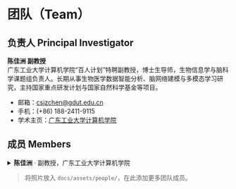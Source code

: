 # 团队（Team）

## 负责人 Principal Investigator
**陈佳洲 副教授**  
广东工业大学计算机学院“百人计划”特聘副教授，博士生导师，生物信息学与脑科学课题组负责人。长期从事生物医学数据智能分析、脑网络建模与多模态学习研究，主持国家重点研发计划与国家自然科学基金等项目。

- 邮箱：[csjzchen@gdut.edu.cn](mailto:csjzchen@gdut.edu.cn)
- 手机：(+86) 188-2411-9115
- 学术主页：[广东工业大学计算机学院](https://cs.gdut.edu.cn/info/2241/4707.htm)

## 成员 Members

<details class="member-card">
<summary><strong>陈佳洲</strong> · 副教授，广东工业大学计算机学院</summary>

- **研究方向**：生物医学数据智能分析、复杂生物网络分析、生物信息学、脑科学
- **教育背景**：
  1. 2016.09–2020.12 华南理工大学 计算机科学与技术 工学博士（导师：韩国强）
  2. 2013.09–2016.06 广东工业大学 软件工程 工学硕士（导师：曾碧）
  3. 2009.09–2013.06 嘉应学院 计算机科学与技术 工学学士
- **工作经历**：
  1. 2024.06–至今 广东工业大学计算机学院 副教授
  2. 2021.01–2024.05 华南理工大学计算机科学与工程学院 博士后（合作导师：蔡宏民）
  3. 2019.09–2020.09 美国北卡罗来纳大学教堂山分校 访问学者（导师：Guorong Wu）

### 代表论文（第一作者 / 通讯作者）
1. Fei Qi, Jin Guo, et al., **Multi-Kernel Clustering with Tensor Fusion on Grassmann Manifold for High-dimensional Genomic Data**, *Methods*, 2024.
2. Xiaoqi Sheng, Hongmin Cai, et al., **Modality-Aware Discriminative Fusion Network for Integrated Analysis of Brain Imaging Genomics**, *IEEE TNNLS*, 2024.
3. Hongmin Cai, Ranran Deng, et al., **Harmonic Wavelet Neural Network for Discovering Neuropathological Propagation Patterns in Alzheimer’s Disease**, *IEEE JBHI*, 2024.
4. Hongmin Cai, Xiaoqi Sheng, et al., **Brain Network Classification via Manifold Harmonic Discriminant Analysis**, *IEEE TNNLS*, 2023.

### 荣誉奖励（部分）
- 2025 广东省科技进步一等奖（排名5）
- 2023 ACM SIGBIO China 分会新星奖（排名1）
- 2022 广东省人工智能产业协会科学技术奖自然科学奖一等奖（排名3）
- 2021 ACM SIGBIO China 分会优博奖（排名1）

### 主持项目（在研/已结题）
- 国家自然科学基金面上项目（2026–2029）：基于图计算的空间多组学数据生成和整合研究
- 国家重点研发计划课题（2024–2027）：基于生成式算法的亚细胞精度多组学数字孪生细胞技术
- 国家自然科学基金青年项目（2022–2024）：基于脑网络谐波的阿尔茨海默症早期诊断分析理论与应用

### 学术服务
- 担任 IEEE TMI、IEEE JBHI、IEEE TNNLS、Briefings in Bioinformatics 等期刊审稿人
- 中国人工智能学会生物信息学与人工生命专委会执行委员
- 中国计算机学会生物信息学专委会执行委员
</details>

> 将照片放入 `docs/assets/people/`，在此添加更多团队成员。
